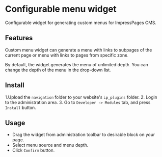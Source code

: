 # Configurable menu widget

Configurable widget for generating custom menus for ImpressPages CMS.

## Features

Custom menu widget can generate a menu with links to subpages of the current page or menu with links to pages from specific zone.

By default, the widget generates the menu of unlimited depth. You can change the depth of the menu in the drop-down list.

## Install

1.Upload the `navigation` folder to your website's `ip_plugins` folder.
2. Login to the administration area.
3. Go to `Developer -> Modules` tab, and press `Install` button.


## Usage

* Drag the widget from administration toolbar to desirable block on your page.
* Select  menu source and menu depth.
* Click `Confirm` button.

